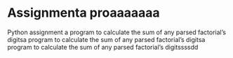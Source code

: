 # Assignmenta proaaaaaaa
Python assignment
a program to calculate the sum of any parsed factorial’s digitsa program to calculate the sum of any parsed factorial’s digitsa program to calculate the sum of any parsed factorial’s digitssssdd
